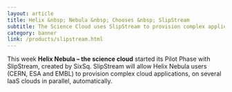```yaml
---
layout: article
title: Helix &nbsp; Nebula &nbsp; Chooses &nbsp; SlipStream
subtitle: The Science Cloud uses SlipStream to provision complex applications on multi-clouds 
category: banner
link: /products/slipstream.html
---
```


This week **Helix Nebula – the science cloud** started its Pilot Phase with SlipStream, created by SixSq. SlipStream will allow Helix Nebula users (CERN, ESA and EMBL) to provision complex cloud applications, on several IaaS clouds in parallel, automatically.
